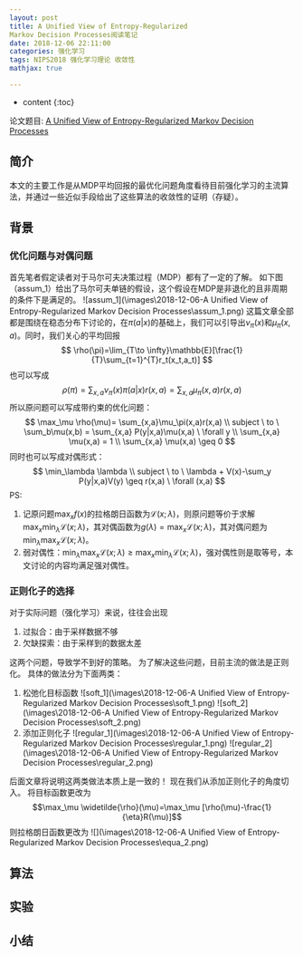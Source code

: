 ```yaml
---
layout: post
title: A Unified View of Entropy-Regularized
Markov Decision Processes阅读笔记
date: 2018-12-06 22:11:00
categories: 强化学习
tags: NIPS2018 强化学习理论 收敛性
mathjax: true

---
```


* content
{:toc}

论文题目: [A Unified View of Entropy-Regularized
Markov Decision Processes](https://arxiv.org/pdf/1705.07798.pdf)

## 简介

本文的主要工作是从MDP平均回报的最优化问题角度看待目前强化学习的主流算法，并通过一些近似手段给出了这些算法的收敛性的证明（存疑）。

## 背景

### 优化问题与对偶问题
首先笔者假定读者对于马尔可夫决策过程（MDP）都有了一定的了解。
如下图（assum_1）给出了马尔可夫单链的假设，这个假设在MDP是非退化的且非周期的条件下是满足的。
![assum_1](\images\2018-12-06-A Unified View of Entropy-Regularized Markov Decision Processes\assum_1.png)
这篇文章全部都是围绕在稳态分布下讨论的，在$\pi(a|x)$的基础上，我们可以引导出$\nu_\pi(x)$和$\mu_\pi(x,a)$。同时，我们关心的平均回报
$$
\rho(\pi)=\lim_{T\to \infty}\mathbb{E}[\frac{1}{T}\sum_{t=1}^{T}r_t(x_t,a_t)]
$$
也可以写成
$$
\rho(\pi)=\sum_{x,a}\nu_\pi(x)\pi(a|x)r(x,a) = \sum_{x,a}\mu_\pi(x,a)r(x,a)
$$
所以原问题可以写成带约束的优化问题：
$$
\max_\mu \rho(\mu)= \sum_{x,a}\mu_\pi(x,a)r(x,a) \\
subject \ to \ \sum_b\mu(x,b) = \sum_{x,a} P(y|x,a)\mu(x,a) \ \forall y \\
\sum_{x,a} \mu(x,a) = 1 \\
\sum_{x,a} \mu(x,a) \geq 0
$$
同时也可以写成对偶形式：
$$
\min_\lambda \lambda \\
subject \ to \ \lambda + V(x)-\sum_y P(y|x,a)V(y) \geq r(x,a) \ \forall (x,a)
$$
PS:
1. 记原问题$\max_x f(x)$的拉格朗日函数为$\mathcal{L}(x;\lambda)$，则原问题等价于求解$\max_x \min_\lambda \mathcal{L}(x;\lambda)$，其对偶函数为$g(\lambda)=\max_x \mathcal{L}(x;\lambda)$，其对偶问题为$\min_\lambda \max_x \mathcal{L}(x;\lambda)$。
2. 弱对偶性：$\min_\lambda \max_x \mathcal{L}(x;\lambda)\geq \max_x \min_\lambda \mathcal{L}(x;\lambda)$，强对偶性则是取等号，本文讨论的内容均满足强对偶性。

### 正则化子的选择
对于实际问题（强化学习）来说，往往会出现
1. 过拟合：由于采样数据不够
2. 欠缺探索：由于采样到的数据太差

这两个问题，导致学不到好的策略。
为了解决这些问题，目前主流的做法是正则化。
具体的做法分为下面两类：
1. 松弛化目标函数
![soft_1](\images\2018-12-06-A Unified View of Entropy-Regularized Markov Decision Processes\soft_1.png)
![soft_2](\images\2018-12-06-A Unified View of Entropy-Regularized Markov Decision Processes\soft_2.png)
2. 添加正则化子
![regular_1](\images\2018-12-06-A Unified View of Entropy-Regularized Markov Decision Processes\regular_1.png)
![regular_2](\images\2018-12-06-A Unified View of Entropy-Regularized Markov Decision Processes\regular_2.png)

后面文章将说明这两类做法本质上是一致的！
现在我们从添加正则化子的角度切入。
将目标函数更改为
$$\max_\mu \widetilde{\rho}(\mu)=\max_\mu [\rho(\mu)-\frac{1}{\eta}R(\mu)]$$
则拉格朗日函数更改为
![](\images\2018-12-06-A Unified View of Entropy-Regularized Markov Decision Processes\equa_2.png)

## 算法

## 实验

## 小结